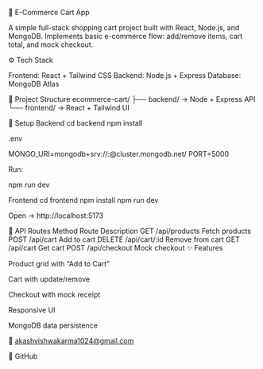 🛒 E-Commerce Cart App

A simple full-stack shopping cart project built with React, Node.js, and MongoDB.
Implements basic e-commerce flow: add/remove items, cart total, and mock checkout.

⚙️ Tech Stack

Frontend: React + Tailwind CSS
Backend: Node.js + Express
Database: MongoDB Atlas

📁 Project Structure
ecommerce-cart/
 ├── backend/      → Node + Express API
 └── frontend/     → React + Tailwind UI

🚀 Setup
Backend
cd backend
npm install


.env

MONGO_URI=mongodb+srv://<user>:<pass>@cluster.mongodb.net/
PORT=5000


Run:

npm run dev

Frontend
cd frontend
npm install
npm run dev


Open → http://localhost:5173

🔗 API Routes
Method	Route	Description
GET	/api/products	Fetch products
POST	/api/cart	Add to cart
DELETE	/api/cart/:id	Remove from cart
GET	/api/cart	Get cart
POST	/api/checkout	Mock checkout
✨ Features

Product grid with “Add to Cart”

Cart with update/remove

Checkout with mock receipt

Responsive UI

MongoDB data persistence


📧 akashvishwakarma1024@gmail.com

🔗 GitHub
